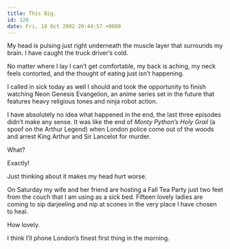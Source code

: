```yaml
---
title: This Big.
id: 126
date: Fri, 18 Oct 2002 20:44:57 +0000
---
```


My head is pulsing just right underneath the muscle layer that surrounds my brain. I have caught the truck driver’s cold.  

No matter where I lay I can’t get comfortable, my back is aching, my neck feels contorted, and the thought of eating just isn’t happening.  

I called in sick today as well I should and took the opportunity to finish watching Neon Genesis Evangelion, an anime series set in the future that features heavy religious tones and ninja robot action.  

I have absolutely no idea what happened in the end, the last three episodes didn’t make any sense. It was like the end of *Monty Python’s Holy Grail* (a spoof on the Arthur Legend) when London police come out of the woods and arrest King Arthur and Sir Lancelot for murder.  

What?  

Exactly!  

Just thinking about it makes my head hurt worse.  

On Saturday my wife and her friend are hosting a Fall Tea Party just two feet from the couch that I am using as a sick bed. Fifteen lovely ladies are coming to sip darjeeling and nip at scones in the very place I have chosen to heal.  

How lovely.  

I think I’ll phone London’s finest first thing in the morning.





